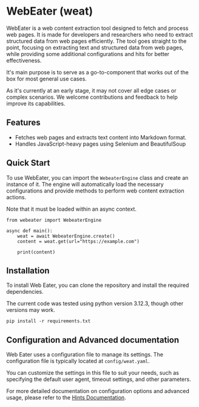 # WebEater (weat)

WebEater is a web content extraction tool designed to fetch and process web pages.
It is made for developers and researchers who need to extract structured data from web pages efficiently.
The tool goes straight to the point, focusing on extracting text and structured data from web pages,
while providing some additional configurations and hits for better effectiveness.

It's main purpose is to serve as a go-to-component that works out of the box for most general use cases.

As it's currently at an early stage, it may not cover all edge cases or complex scenarios.
We welcome contributions and feedback to help improve its capabilities.

## Features
- Fetches web pages and extracts text content into Markdown format.
- Handles JavaScript-heavy pages using Selenium and BeautifulSoup

## Quick Start
To use WebEater, you can import the `WebeaterEngine` class and
create an instance of it. The engine will automatically load the necessary configurations
and provide methods to perform web content extraction actions.

Note that it must be loaded within an async context.

```
from webeater import WebeaterEngine

async def main():
    weat = await WebeaterEngine.create()
    content = weat.get(url="https://example.com")

    print(content)
```

## Installation

To install Web Eater, you can clone the repository and install the required dependencies.

The current code was tested using python version 3.12.3, though other versions may work.

```
pip install -r requirements.txt
```


## Configuration and Advanced documentation
Web Eater uses a configuration file to manage its settings.
The configuration file is typically located at `config/weat.yaml`.

You can customize the settings in this file to suit your needs,
such as specifying the default user agent, timeout settings, and other parameters.

For more detailed documentation on configuration options and advanced usage,
please refer to the [Hints Documentation](hints/README.md).

    
    
